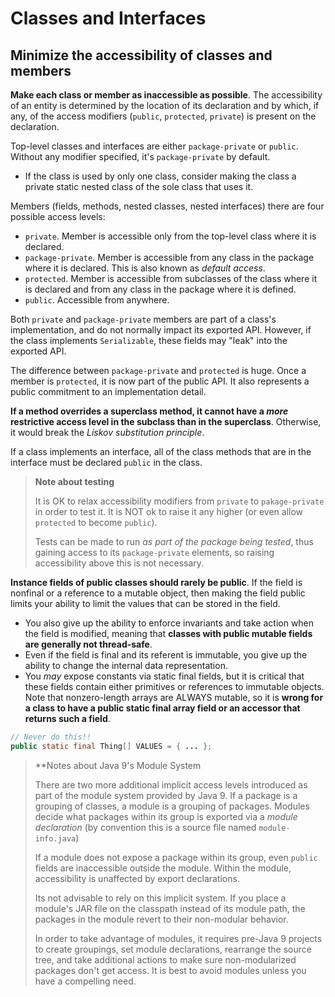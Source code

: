 # Classes and Interfaces

## Minimize the accessibility of classes and members

**Make each class or member as inaccessible as possible**.  The accessibility of an entity is determined by the location of its declaration and by which, if any, of the access modifiers (`public`, `protected`, `private`) is present on the declaration.

Top-level classes and interfaces are either `package-private` or `public`.  Without any modifier specified, it's `package-private` by default.
* If the class is used by only one class, consider making the class a private static nested class of the sole class that uses it.

Members (fields, methods, nested classes, nested interfaces) there are four possible access levels:
* `private`.  Member is accessible only from the top-level class where it is declared.
* `package-private`.  Member is accessible from any class in the package where it is declared.  This is also known as _default access_.
* `protected`.  Member is accessible from subclasses of the class where it is declared and from any class in the package where it is defined.
* `public`. Accessible from anywhere.

Both `private` and `package-private` members are part of a class's implementation, and do not normally impact its exported API.  However, if the class implements `Serializable`, these fields may "leak" into the exported API.

The difference between `package-private` and `protected` is huge.  Once a member is `protected`, it is now part of the public API.  It also represents a public commitment to an implementation detail.

**If a method overrides a superclass method, it cannot have a _more_ restrictive access level in the subclass than in the superclass**.  Otherwise, it would break the _Liskov substitution principle_.

If a class implements an interface, all of the class methods that are in the interface must be declared `public` in the class.

> **Note about testing**
>
> It is OK to relax accessibility modifiers from `private` to `pakage-private` in order to test it.  It is NOT ok to raise it any higher (or even allow `protected` to become `public`).
> 
> Tests can be made to run _as part of the package being tested_, thus gaining access to its `package-private` elements, so raising accessibility above this is not necessary.

**Instance fields of public classes should rarely be public**.  If the field is nonfinal or a reference to a mutable object, then making the field public limits your ability to limit the values that can be stored in the field.
* You also give up the ability to enforce invariants and take action when the field is modified, meaning that **classes with public mutable fields are generally not thread-safe**.
* Even if the field is final and its referent is immutable, you give up the ability to change the internal data representation.
* You _may_ expose constants via static final fields, but it is critical that these fields contain either primitives or references to immutable objects.  Note that nonzero-length arrays are ALWAYS mutable, so it is **wrong for a class to have a public static final array field or an accessor that returns such a field**.

```java
// Never do this!!
public static final Thing[] VALUES = { ... };
```

> **Notes about Java 9's Module System
>
> There are two more additional implicit access levels introduced as part of the module system provided by Java 9.  If a package is a grouping of classes, a module is a grouping of packages.  Modules decide what packages within its group is exported via a _module declaration_ (by convention this is a source file named `module-info.java`)
>
> If a module does not expose a package within its group, even `public` fields are inaccessible outside the module.  Within the module, accessibility is unaffected by export declarations.
>
> Its not advisable to rely on this implicit system.  If you place a module's JAR file on the classpath instead of its module path, the packages in the module revert to their non-modular behavior.
>
> In order to take advantage of modules, it requires pre-Java 9 projects to create groupings, set module declarations, rearrange the source tree, and take additional actions to make sure non-modularized packages don't get access.  It is best to avoid modules unless you have a compelling need.
